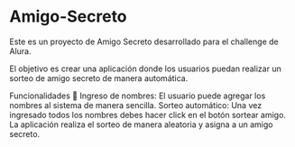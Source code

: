 # Amigo-Secreto

Este es un proyecto de Amigo Secreto desarrollado para el challenge de Alura. 

El objetivo es crear una aplicación donde  los usuarios puedan realizar un sorteo de amigo secreto de manera automática.

Funcionalidades 🚀
Ingreso de nombres: El usuario puede agregar los nombres al sistema de manera sencilla.
Sorteo automático: Una vez ingresado todos los nombres debes hacer click en el botón sortear amigo. 
                   La aplicación realiza el sorteo de manera aleatoria y asigna a un amigo secreto.

